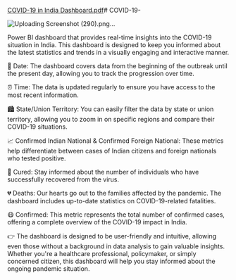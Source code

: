 [COVID-19 in India Dashboard.pdf](https://github.com/ShamTange/COVID-19-/files/12267958/COVID-19.in.India.Dashboard.pdf)# COVID-19-

![Uploading Screenshot (290).png…]()



 Power BI dashboard that provides real-time insights into the COVID-19 situation in India. This dashboard is designed to keep you informed about the latest statistics and trends in a visually engaging and interactive manner.

📅 Date: The dashboard covers data from the beginning of the outbreak until the present day, allowing you to track the progression over time.

⏰ Time: The data is updated regularly to ensure you have access to the most recent information.

🏙️ State/Union Territory: You can easily filter the data by state or union territory, allowing you to zoom in on specific regions and compare their COVID-19 situations.

📈 Confirmed Indian National & Confirmed Foreign National: These metrics help differentiate between cases of Indian citizens and foreign nationals who tested positive.

💊 Cured: Stay informed about the number of individuals who have successfully recovered from the virus.

💔 Deaths: Our hearts go out to the families affected by the pandemic. The dashboard includes up-to-date statistics on COVID-19-related fatalities.

😷 Confirmed: This metric represents the total number of confirmed cases, offering a complete overview of the COVID-19 impact in India.

👉 The dashboard is designed to be user-friendly and intuitive, allowing even those without a background in data analysis to gain valuable insights. Whether you're a healthcare professional, policymaker, or simply concerned citizen, this dashboard will help you stay informed about the ongoing pandemic situation.
